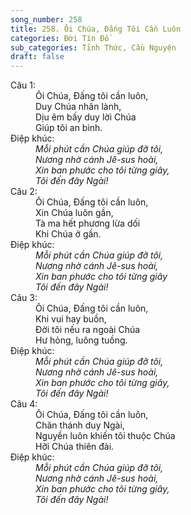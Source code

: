 ```yaml
---
song_number: 258
title: 258. Ôi Chúa, Đấng Tôi Cần Luôn
categories: Đời Tín Đồ
sub_categories: Tỉnh Thức, Cầu Nguyện
draft: false
---
```

<dl><dt>Câu 1:</dt><dd data-verse="1">Ôi Chúa, Đấng tôi cần luôn, <br/>Duy Chúa nhân lành, <br/>Dịu êm bấy duy lời Chúa <br/>Giúp tôi an bình. </dd><dt>Điệp khúc:</dt><dd data-chorus="1"><em>Mỗi phút cần Chúa giúp đỡ tôi, <br/>Nương nhờ cánh Jê-sus hoài, <br/>Xin ban phước cho tôi từng giây, <br/>Tôi đến đây Ngài! </em></dd><dt>Câu 2:</dt><dd data-verse="2">Ôi Chúa, Đấng tôi cần luôn, <br/>Xin Chúa luôn gần, <br/>Tà ma hết phương lừa dối <br/>Khi Chúa ở gần. </dd><dt>Điệp khúc:</dt><dd data-chorus="1"><em>Mỗi phút cần Chúa giúp đỡ tôi, <br/>Nương nhờ cánh Jê-sus hoài, <br/>Xin ban phước cho tôi từng giây <br/>Tôi đến đây Ngài! </em></dd><dt>Câu 3:</dt><dd data-verse="3">Ôi Chúa, Đấng tôi cần luôn, <br/>Khi vui hay buồn, <br/>Đời tôi nếu ra ngoài Chúa <br/>Hư hỏng, luông tuồng. </dd><dt>Điệp khúc:</dt><dd data-chorus="1"><em>Mỗi phút cần Chúa giúp đỡ tôi, <br/>Nương nhờ cánh Jê-sus hoài, <br/>Xin ban phước cho tôi từng giây, <br/>Tôi đến đây Ngài! </em></dd><dt>Câu 4:</dt><dd data-verse="4">Ôi Chúa, Đấng tôi cần luôn, <br/>Chân thánh duy Ngài, <br/>Nguyền luôn khiến tôi thuộc Chúa <br/>Hỡi Chúa thiên đài. </dd><dt>Điệp khúc:</dt><dd data-chorus="1"><em>Mỗi phút cần Chúa giúp đỡ tôi, <br/>Nương nhờ cánh Jê-sus hoài, <br/>Xin ban phước cho tôi từng giây, <br/>Tôi đến đây Ngài! </em></dd><dt></dl>